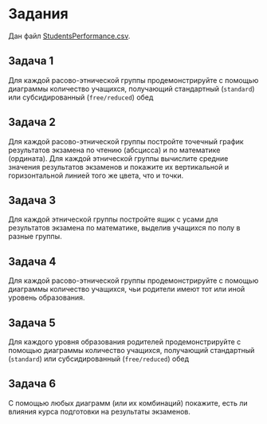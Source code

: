 # Задания

Дан файл [StudentsPerformance.csv](https://raw.githubusercontent.com/ealyapina/B06-107/main/Spring/Lab7/StudentsPerformance.csv).

## Задача 1

Для каждой расово-этнической группы продемонстрируйте с помощью диаграммы количество учащихся, получающий стандартный (`standard`) 
или субсидированный (`free/reduced`) обед

## Задача 2

Для каждой расово-этнической группы постройте точечный график результатов экзамена по чтению (абсцисса) и по математике (ордината). Для каждой этнической группы 
вычислите средние значения результатов экзаменов и покажите их вертикальной и горизонтальной линией того же цвета, что и точки.

## Задача 3

Для каждой этнической группы постройте ящик с усами для результатов экзамена по математике, выделив учащихся по полу в разные группы.

## Задача 4

Для каждой расово-этнической группы продемонстрируйте с помощью диаграммы количество учащихся, чьи родители имеют тот  или иной уровень образования.

## Задача 5

Для каждого уровня образования родителей продемонстрируйте с помощью диаграммы количество учащихся, получающий стандартный (`standard`) 
или субсидированный (`free/reduced`) обед

## Задача 6

С помощью любых диаграмм (или их комбинаций) покажите, есть ли влияния курса подготовки на результаты экзаменов.
